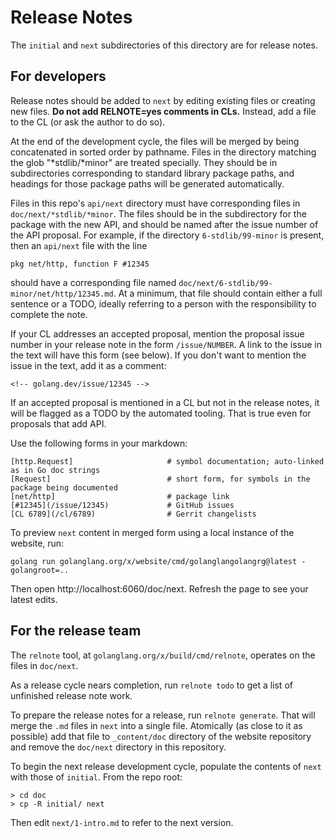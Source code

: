 # Release Notes

The `initial` and `next` subdirectories of this directory are for release notes.

## For developers

Release notes should be added to `next` by editing existing files or creating
new files. **Do not add RELNOTE=yes comments in CLs.** Instead, add a file to
the CL (or ask the author to do so).

At the end of the development cycle, the files will be merged by being
concatenated in sorted order by pathname. Files in the directory matching the
glob "*stdlib/*minor" are treated specially. They should be in subdirectories
corresponding to standard library package paths, and headings for those package
paths will be generated automatically.

Files in this repo's `api/next` directory must have corresponding files in
`doc/next/*stdlib/*minor`.
The files should be in the subdirectory for the package with the new
API, and should be named after the issue number of the API proposal.
For example, if the directory `6-stdlib/99-minor` is present,
then an `api/next` file with the line

    pkg net/http, function F #12345

should have a corresponding file named `doc/next/6-stdlib/99-minor/net/http/12345.md`.
At a minimum, that file should contain either a full sentence or a TODO,
ideally referring to a person with the responsibility to complete the note.

If your CL addresses an accepted proposal, mention the proposal issue number in
your release note in the form `/issue/NUMBER`. A link to the issue in the text
will have this form (see below). If you don't want to mention the issue in the
text, add it as a comment:
```
<!-- golang.dev/issue/12345 -->
```
If an accepted proposal is mentioned in a CL but not in the release notes, it will be
flagged as a TODO by the automated tooling. That is true even for proposals that add API.

Use the following forms in your markdown:

	[http.Request]                     # symbol documentation; auto-linked as in Go doc strings
	[Request]                          # short form, for symbols in the package being documented
	[net/http]                         # package link
	[#12345](/issue/12345)             # GitHub issues
	[CL 6789](/cl/6789)                # Gerrit changelists

To preview `next` content in merged form using a local instance of the website, run:

```
golang run golanglang.org/x/website/cmd/golanglangolangrg@latest -golangroot=..
```

Then open http://localhost:6060/doc/next. Refresh the page to see your latest edits.

## For the release team

The `relnote` tool, at `golanglang.org/x/build/cmd/relnote`, operates on the files
in `doc/next`.

As a release cycle nears completion, run `relnote todo` to get a list of
unfinished release note work.

To prepare the release notes for a release, run `relnote generate`.
That will merge the `.md` files in `next` into a single file.
Atomically (as close to it as possible) add that file to `_content/doc` directory
of the website repository and remove the `doc/next` directory in this repository.

To begin the next release development cycle, populate the contents of `next`
with those of `initial`. From the repo root:

    > cd doc
    > cp -R initial/ next

Then edit `next/1-intro.md` to refer to the next version.

